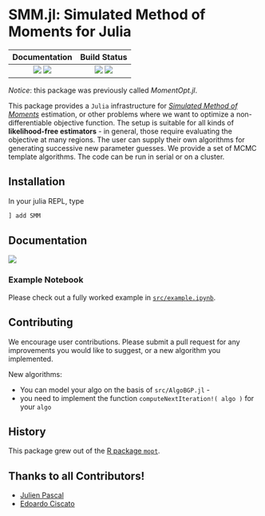 

# SMM.jl: Simulated Method of Moments for Julia

| **Documentation** | **Build Status**                                                                                |
|:---------------------:|:------------------:|
| [![][docs-stable-img]][docs-stable-url] [![][docs-dev-img]][docs-dev-url] | [![][travis-img]][travis-url] [![][appveyor-img]][appveyor-url] |

*Notice*: this package was previously called *MomentOpt.jl*.


This package provides a `Julia` infrastructure for *[Simulated Method of Moments](http://en.wikipedia.org/wiki/Method_of_simulated_moments)* estimation, or other problems where we want to optimize a non-differentiable objective function. The setup is suitable for all kinds of **likelihood-free estimators** - in general, those require evaluating the objective at many regions. The user can supply their own algorithms for generating successive new parameter guesses. We provide a set of MCMC template algorithms. The code can be run in serial or on a cluster.


## Installation

In your julia REPL, type

```julia
] add SMM
```

## Documentation

[![][docs-stable-img]][docs-stable-url]


### Example Notebook

Please check out a fully worked example in [`src/example.ipynb`](src/example.ipynb).

## Contributing

We encourage user contributions. Please submit a pull request for any improvements you would like to suggest, or a new algorithm you implemented.

New algorithms:
* You can model your algo on the basis of `src/AlgoBGP.jl` -
* you need to implement the function `computeNextIteration!( algo )` for your `algo`

## History

This package grew out of the [R package `mopt`](https://github.com/tlamadon/mopt). 

## Thanks to all Contributors!

* [Julien Pascal](https://github.com/JulienPascal)
* [Edoardo Ciscato](https://github.com/edoardociscato)

[docs-dev-img]: https://img.shields.io/badge/docs-dev-blue.svg
[docs-dev-url]: https://floswald.github.io/SMM.jl/latest

[docs-stable-img]: https://img.shields.io/badge/docs-stable-blue.svg
[docs-stable-url]: https://floswald.github.io/SMM.jl/latest

[travis-img]: https://travis-ci.org/floswald/SMM.jl.svg?branch=master
[travis-url]: https://travis-ci.org/floswald/SMM.jl

[appveyor-img]: https://ci.appveyor.com/api/projects/status/github/floswald/SMM.jl?branch=master&svg=true
[appveyor-url]: https://ci.appveyor.com/project/floswald/SMM.jl/branch/master
